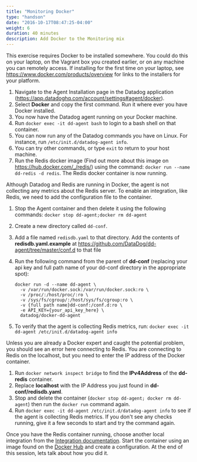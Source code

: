 ```yaml
---
title: "Monitoring Docker"
type: "handson"
date: "2016-10-17T08:47:25-04:00"
weight: 6
duration: 40 minutes
description: Add Docker to the Monitoring mix
---
```


This exercise requires Docker to be installed somewhere. You could do this on your laptop, on the Vagrant box you created earlier, or on any machine you can remotely access. If installing for the first time on your laptop, see https://www.docker.com/products/overview for links to the installers for your platform.

1.  Navigate to the Agent Installation page in the Datadog application (https://app.datadoghq.com/account/settings#agent/docker).
2.  Select **Docker** and copy the first command. Run it where ever you have Docker installed.
3.  You now have the Datadog agent running on your Docker machine. 
4.  Run `docker exec -it dd-agent bash` to login to a bash shell on that container.
5.  You can now run any of the Datadog commands you have on Linux. For instance, run `/etc/init.d/datadog-agent info`. 
6.  You can try other commands, or type `exit` to return to your host machine.
7.  Run the Redis docker image (Find out more about this image on https://hub.docker.com/_/redis/) using the command: `docker run --name dd-redis -d redis`. The Redis docker container is now running.

Although Datadog and Redis are running in Docker, the agent is not collecting any metrics about the Redis server. To enable an integration, like Redis, we need to add the configuration file to the container.

1.  Stop the Agent container and then delete it using the following commands: `docker stop dd-agent;docker rm dd-agent`
2.  Create a new directory called `dd-conf`. 
3.  Add a file named `redisdb.yaml` to that directory. Add the contents of **redisdb.yaml.example** at https://github.com/DataDog/dd-agent/tree/master/conf.d to that file
4.  Run the following command from the parent of **dd-conf** (replacing your api key and full path name of your dd-conf directory in the appropriate spot): 
    
    ```
    docker run -d --name dd-agent \
      -v /var/run/docker.sock:/var/run/docker.sock:ro \
      -v /proc/:/host/proc/:ro \
      -v /sys/fs/cgroup/:/host/sys/fs/cgroup:ro \
      -v {full path name}dd-conf:/conf.d:ro \
      -e API_KEY={your_api_key_here} \
      datadog/docker-dd-agent
    ```
5.  To verify that the agent is collecting Redis metrics, run: `docker exec -it dd-agent /etc/init.d/datadog-agent info`

Unless you are already a Docker expert and caught the potential problem, you should see an error here connecting to Redis. You are connecting to Redis on the localhost, but you need to enter the IP address of the Docker container.

1.  Run `docker network inspect bridge` to find the **IPv4Address** of the **dd-redis** container.  
2.  Replace **localhost** with the IP Address you just found in **dd-conf/redisdb.yaml**.
3.  Stop and delete the container (`docker stop dd-agent; docker rm dd-agent`) then run the `docker run` command again. 
4.  Run `docker exec -it dd-agent /etc/init.d/datadog-agent info` to see if the agent is collecting Redis metrics. If you don't see any checks running, give it a few seconds to start and try the command again. 

Once you have the Redis container running, choose another local integration from the [Integration documentation](http://docs.datadoghq.com/integrations/). Start the container using an image found on the [Docker Hub](https://hub.docker.com/) and create a configuration. At the end of this session, lets talk about how you did it.
